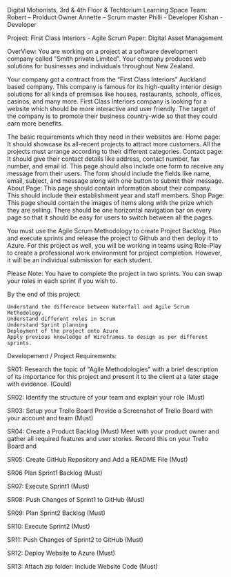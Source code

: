 Digital Motionists, 3rd & 4th Floor & Techtorium Learning Space
Team:
Robert – Prolduct Owner
Annette – Scrum master
Philli - Developer
Kishan - Developer

Project: First Class Interiors - Agile Scrum
Paper: Digital Asset Management 

OverView:
You are working on a project at a software development company called "Smith private Limited". Your company produces web solutions for businesses and individuals throughout New Zealand.

Your company got a contract from the “First Class Interiors” Auckland based company. This company is famous for its high-quality interior design solutions for all kinds of premises like houses, restaurants, schools, offices, casinos, and many more. First Class Interiors company is looking for a website which should be more interactive and user friendly. The target of the company is to promote their business country-wide so that they could earn more benefits.

The basic requirements which they need in their websites are:​​​​​​​
    Home page: It should showcase its all-recent projects to attract more customers. All the projects must arrange according to their different categories.
    Contact page: It should give their contact details like address, contact number, fax number, and email id. This page should also include one form to receive any      message from their users. The form should include the fields like name, email, subject, and message along with one button to submit their message.
    About Page: This page should contain information about their company. This should include their establishment year and staff members.
    Shop Page: This page should contain the images of items along with the prize which they are selling.
    There should be one horizontal navigation bar on every page so that it should be easy for users to switch between all the pages.

You must use the Agile Scrum Methodology to create Project Backlog, Plan and execute sprints and release the project to Github and then deploy it to Azure. 
For this project as well,  you will be working in teams using Role-Play to create a professional work environment for project completion. However, it will be an individual submission for each student. 

Please Note: You have to complete the project in two sprints. You can swap your roles in each sprint if you wish to. 

By the end of this project: 

    Understand the difference between Waterfall and Agile Scrum Methodology. 
    Understand different roles in Scrum
    Understand Sprint planning
    Deployment of the project onto Azure
    Apply previous knowledge of Wireframes to design as per different sprints. 

Developement / Project Requirements:

SR01: Research the topic of "Agile Methodologies" with a brief description of its importance for this project and present it to the client at a later stage with evidence. (Could)

SR02: Identify the structure of your team and explain your role (Must)

SR03: Setup your Trello Board Provide a Screenshot of Trello Board with your account and team	(Must)

SR04: Create a Product Backlog (Must)
       Meet with your product owner and gather all required features and user stories.
       Record this on your Trello Board and
       
SR05:	Create GitHub Repository and Add a README File (Must)

SR06	Plan Sprint1 Backlog (Must)

SR07:	Execute Sprint1	(Must)

SR08:	Push Changes of Sprint1 to GitHub	(Must)

SR09:	Plan Sprint2 Backlog	(Must)
	
SR10:	Execute Sprint2	(Must)

SR11:	Push Changes of Sprint2 to GitHub	(Must)

SR12:	Deploy Website to Azure (Must)

SR13:	Attach zip folder: Include Website Code (Must)



